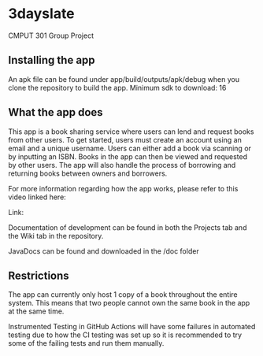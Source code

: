 # 3dayslate
CMPUT 301 Group Project

## Installing the app
An apk file can be found under app/build/outputs/apk/debug when you clone the repository to build the app.
Minimum sdk to download: 16

## What the app does
This app is a book sharing service where users can lend and request books from other users. To get started, users must create an account using an email and a unique username. Users can either add a book via scanning or by inputting an ISBN. Books in the app can then be viewed and requested by other users. The app will also handle the process of borrowing and returning books between owners and borrowers.

For more information regarding how the app works, please refer to this video linked here:

Link:

Documentation of development can be found in both the Projects tab and the Wiki tab in the repository.

JavaDocs can be found and downloaded in the /doc folder

## Restrictions

The app can currently only host 1 copy of a book throughout the entire system. This means that two people cannot own the same book in the app at the same time. 

Instrumented Testing in GitHub Actions will have some failures in automated testing due to how the CI testing was set up so it is recommended to try some of the failing tests and run them manually.
